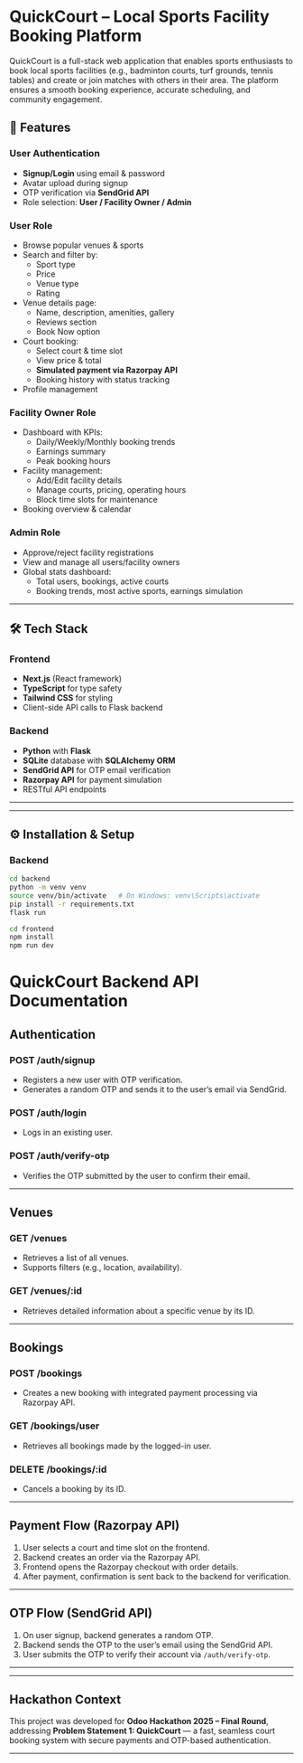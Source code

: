 # QuickCourt – Local Sports Facility Booking Platform

QuickCourt is a full-stack web application that enables sports enthusiasts to book local sports facilities (e.g., badminton courts, turf grounds, tennis tables) and create or join matches with others in their area. The platform ensures a smooth booking experience, accurate scheduling, and community engagement.

## 🚀 Features

### **User Authentication**
- **Signup/Login** using email & password
- Avatar upload during signup
- OTP verification via **SendGrid API**
- Role selection: **User / Facility Owner / Admin**

### **User Role**
- Browse popular venues & sports
- Search and filter by:
  - Sport type
  - Price
  - Venue type
  - Rating
- Venue details page:
  - Name, description, amenities, gallery
  - Reviews section
  - Book Now option
- Court booking:
  - Select court & time slot
  - View price & total
  - **Simulated payment via Razorpay API**
  - Booking history with status tracking
- Profile management

### **Facility Owner Role**
- Dashboard with KPIs:
  - Daily/Weekly/Monthly booking trends
  - Earnings summary
  - Peak booking hours
- Facility management:
  - Add/Edit facility details
  - Manage courts, pricing, operating hours
  - Block time slots for maintenance
- Booking overview & calendar

### **Admin Role**
- Approve/reject facility registrations
- View and manage all users/facility owners
- Global stats dashboard:
  - Total users, bookings, active courts
  - Booking trends, most active sports, earnings simulation

---

## 🛠 Tech Stack

### **Frontend**
- **Next.js** (React framework)
- **TypeScript** for type safety
- **Tailwind CSS** for styling
- Client-side API calls to Flask backend

### **Backend**
- **Python** with **Flask**
- **SQLite** database with **SQLAlchemy ORM**
- **SendGrid API** for OTP email verification
- **Razorpay API** for payment simulation
- RESTful API endpoints

---


---

## ⚙️ Installation & Setup

### **Backend**
```bash
cd backend
python -m venv venv
source venv/bin/activate   # On Windows: venv\Scripts\activate
pip install -r requirements.txt
flask run

```
```bash
cd frontend
npm install
npm run dev
```

# QuickCourt Backend API Documentation

## Authentication

### POST /auth/signup  
- Registers a new user with OTP verification.  
- Generates a random OTP and sends it to the user’s email via SendGrid.

### POST /auth/login  
- Logs in an existing user.

### POST /auth/verify-otp  
- Verifies the OTP submitted by the user to confirm their email.

---

## Venues

### GET /venues  
- Retrieves a list of all venues.  
- Supports filters (e.g., location, availability).

### GET /venues/:id  
- Retrieves detailed information about a specific venue by its ID.

---

## Bookings

### POST /bookings  
- Creates a new booking with integrated payment processing via Razorpay API.

### GET /bookings/user  
- Retrieves all bookings made by the logged-in user.

### DELETE /bookings/:id  
- Cancels a booking by its ID.

---

## Payment Flow (Razorpay API)

1. User selects a court and time slot on the frontend.  
2. Backend creates an order via the Razorpay API.  
3. Frontend opens the Razorpay checkout with order details.  
4. After payment, confirmation is sent back to the backend for verification.

---

## OTP Flow (SendGrid API)

1. On user signup, backend generates a random OTP.  
2. Backend sends the OTP to the user’s email using the SendGrid API.  
3. User submits the OTP to verify their account via `/auth/verify-otp`.

---


---

## Hackathon Context

This project was developed for **Odoo Hackathon 2025 – Final Round**, addressing **Problem Statement 1: QuickCourt** — a fast, seamless court booking system with secure payments and OTP-based authentication.

---


